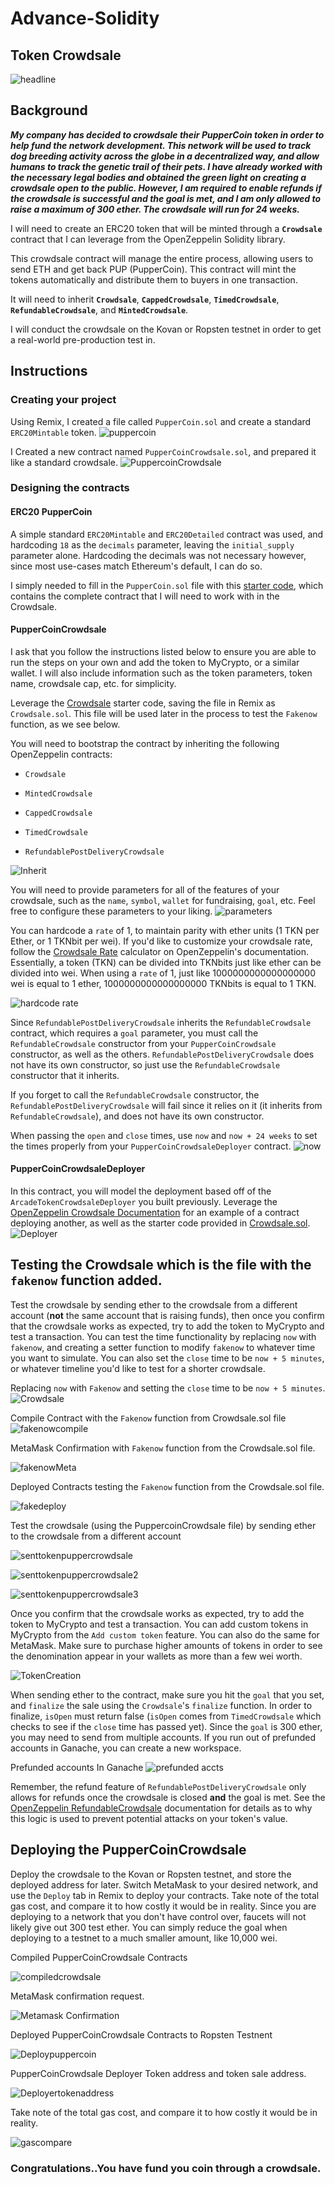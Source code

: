 # Advance-Solidity

## Token Crowdsale 
![headline](https://user-images.githubusercontent.com/83662813/136304674-15a182a2-66b0-4598-a00b-9e931ad73017.jpg)

## Background

***My company has decided to crowdsale their PupperCoin token in order to help fund the network development.
This network will be used to track dog breeding activity across the globe in a decentralized way, and allow humans to track the genetic trail of their pets. I have already worked with the necessary legal bodies and obtained the green light on creating a crowdsale open to the public. However, I am required to enable refunds if the crowdsale is successful and the goal is met, and I am only allowed to raise a maximum of 300 ether. The crowdsale will run for 24 weeks.***

I will need to create an ERC20 token that will be minted through a **`Crowdsale`** contract that I can leverage from the OpenZeppelin Solidity library.

This crowdsale contract will manage the entire process, allowing users to send ETH and get back PUP (PupperCoin).
This contract will mint the tokens automatically and distribute them to buyers in one transaction.

It will need to inherit **`Crowdsale`**, **`CappedCrowdsale`**, **`TimedCrowdsale`**, **`RefundableCrowdsale`**, and **`MintedCrowdsale`**.

I will conduct the crowdsale on the Kovan or Ropsten testnet in order to get a real-world pre-production test in.

## Instructions

### Creating your project

Using Remix, I created a file called `PupperCoin.sol` and create a standard `ERC20Mintable` token.
![puppercoin](https://user-images.githubusercontent.com/83662813/136305106-29c89ad4-c36f-421e-ad06-28e4dece17b5.png)

I Created a new contract named `PupperCoinCrowdsale.sol`, and prepared it like a standard crowdsale.
![PuppercoinCrowdsale](https://user-images.githubusercontent.com/83662813/136308820-11aae861-7da1-411b-ba71-f4dba983ee33.gif)

### Designing the contracts

#### ERC20 PupperCoin

A simple standard `ERC20Mintable` and `ERC20Detailed` contract was used, and hardcoding `18` as the `decimals` parameter, leaving the `initial_supply` parameter alone. Hardcoding the decimals was not necessary however, since most use-cases match Ethereum's default, I can do so.

I simply needed to fill in the `PupperCoin.sol` file with this [starter code](../Starter-Code/PupperCoin.sol), which contains the complete contract that I will need to work with in the Crowdsale.

#### PupperCoinCrowdsale

I ask that you follow the instructions listed below to ensure you are able to run the steps on your own and add the token to MyCrypto, or a similar wallet. I will also
include information such as the token parameters, token name, crowdsale cap, etc. for simplicity.

Leverage the [Crowdsale](../Starter-Code/Crowdsale.sol) starter code, saving the file in Remix as `Crowdsale.sol`. This file will be used later in the process to test the `Fakenow` function, as we see below.

You will need to bootstrap the contract by inheriting the following OpenZeppelin contracts:

* `Crowdsale`

* `MintedCrowdsale`

* `CappedCrowdsale`

* `TimedCrowdsale`

* `RefundablePostDeliveryCrowdsale`

![Inherit](https://user-images.githubusercontent.com/83662813/136306431-83ae007f-8b7f-42c2-8788-56b0c8fe12a0.png)

You will need to provide parameters for all of the features of your crowdsale, such as the `name`, `symbol`, `wallet` for fundraising, `goal`, etc. Feel free to configure these parameters to your liking.
![parameters](https://user-images.githubusercontent.com/83662813/136306809-4c7508c5-1f3a-42dc-804a-d3ac83598a24.png)

You can hardcode a `rate` of 1, to maintain parity with ether units (1 TKN per Ether, or 1 TKNbit per wei). If you'd like to customize your crowdsale rate, follow the [Crowdsale Rate](https://docs.openzeppelin.com/contracts/2.x/crowdsales#crowdsale-rate) calculator on OpenZeppelin's documentation. Essentially, a token (TKN) can be divided into TKNbits just like ether can be divided into wei. When using a `rate` of 1, just like 1000000000000000000 wei is equal to 1 ether, 1000000000000000000 TKNbits is equal to 1 TKN.

![hardcode rate](https://user-images.githubusercontent.com/83662813/136307586-3cde560b-b8b3-4594-8c2c-ab19ee402b97.png)

Since `RefundablePostDeliveryCrowdsale` inherits the `RefundableCrowdsale` contract, which requires a `goal` parameter, you must call the `RefundableCrowdsale` constructor from your `PupperCoinCrowdsale` constructor, as well as the others. `RefundablePostDeliveryCrowdsale` does not have its own constructor, so just use the `RefundableCrowdsale` constructor that it inherits.

If you forget to call the `RefundableCrowdsale` constructor, the `RefundablePostDeliveryCrowdsale` will fail since it relies on it (it inherits from `RefundableCrowdsale`), and does not have its own constructor.

When passing the `open` and `close` times, use `now` and `now + 24 weeks` to set the times properly from your `PupperCoinCrowdsaleDeployer` contract.
![now ](https://user-images.githubusercontent.com/83662813/136309244-c4c6ae28-09c8-4ce6-96b3-31aaeb91499d.png)

#### PupperCoinCrowdsaleDeployer

In this contract, you will model the deployment based off of the `ArcadeTokenCrowdsaleDeployer` you built previously. Leverage the [OpenZeppelin Crowdsale Documentation](https://docs.openzeppelin.com/contracts/2.x/crowdsales) for an example of a contract deploying another, as well as the starter code provided in [Crowdsale.sol](../Starter-Code/Crowdsale.sol).
![Deployer](https://user-images.githubusercontent.com/83662813/136309899-1d9125a6-3fda-479b-b26b-d5a0e9a63985.png)

## Testing the Crowdsale which is the file with the `fakenow` function added.

Test the crowdsale by sending ether to the crowdsale from a different account (**not** the same account that is raising funds), then once you confirm that the crowdsale works as expected, try to add the token to MyCrypto and test a transaction. You can test the time functionality by replacing `now` with `fakenow`, and creating a setter function to modify `fakenow` to whatever time you want to simulate. You can also set the `close` time to be `now + 5 minutes`, or whatever timeline you'd like to test for a shorter crowdsale.

Replacing `now` with `Fakenow` and setting the `close` time to be `now + 5 minutes`. 
![Crowdsale](https://user-images.githubusercontent.com/83662813/136310660-f4aad92a-299c-40de-97ad-af841fdd8e0e.gif)

Compile Contract with the `Fakenow` function from Crowdsale.sol file
![fakenowcompile](https://user-images.githubusercontent.com/83662813/136391458-a4ea76dc-68fd-48fa-af12-e50bb6fa4166.png)

MetaMask Confirmation with `Fakenow` function from the Crowdsale.sol file.

![fakenowMeta](https://user-images.githubusercontent.com/83662813/137345432-37e7c0cd-7125-4751-9b88-4c62f2cf3889.png)

Deployed Contracts testing the `Fakenow` function from the Crowdsale.sol file.

![fakedeploy](https://user-images.githubusercontent.com/83662813/137347415-4ce7e79b-13b9-46a9-a388-6daff5ed1403.png)


Test the crowdsale (using the PuppercoinCrowdsale file) by sending ether to the crowdsale from a different account

![senttokenpuppercrowdsale](https://user-images.githubusercontent.com/83662813/137350137-aab96510-2b66-4076-a1cf-d576f86bccd7.png)

![senttokenpuppercrowdsale2](https://user-images.githubusercontent.com/83662813/137350268-b0e0e08e-77a8-48a9-acff-ad30231a2957.png)

![senttokenpuppercrowdsale3](https://user-images.githubusercontent.com/83662813/137350338-1fde5131-2ed6-4474-9cb7-440c69cca02e.png)

Once you confirm that the crowdsale works as expected, try to add the token to MyCrypto and test a transaction. You can add custom tokens in MyCrypto from the `Add custom token` feature. You can also do the same for MetaMask. Make sure to purchase higher amounts of tokens in order to see the denomination appear in your wallets as more than a few wei worth.

![TokenCreation](https://user-images.githubusercontent.com/83662813/136664132-7b5ea1fd-d528-430d-a335-f2ea602a4076.gif)

When sending ether to the contract, make sure you hit the `goal` that you set, and `finalize` the sale using the `Crowdsale`'s `finalize` function. In order to finalize, `isOpen` must return false (`isOpen` comes from `TimedCrowdsale` which checks to see if the `close` time has passed yet). Since the `goal` is 300 ether, you may need to send from multiple accounts. If you run out of prefunded accounts in Ganache, you can create a new workspace.

Prefunded accounts In Ganache
![prefunded accts](https://user-images.githubusercontent.com/83662813/136312021-76b51c59-81b4-4489-a365-63e7841d87dc.png)

Remember, the refund feature of `RefundablePostDeliveryCrowdsale` only allows for refunds once the crowdsale is closed **and** the goal is met. See the [OpenZeppelin RefundableCrowdsale](https://docs.openzeppelin.com/contracts/2.x/api/crowdsale#RefundableCrowdsale) documentation for details as to why this logic is used to prevent potential attacks on your token's value.



## Deploying the PupperCoinCrowdsale

Deploy the crowdsale to the Kovan or Ropsten testnet, and store the deployed address for later. Switch MetaMask to your desired network, and use the `Deploy` tab in Remix to deploy your contracts. Take note of the total gas cost, and compare it to how costly it would be in reality. Since you are deploying to a network that you don't have control over, faucets will not likely give out 300 test ether. You can simply reduce the goal when deploying to a testnet to a much smaller amount, like 10,000 wei.

Compiled PupperCoinCrowdsale Contracts

![compiledcrowdsale](https://user-images.githubusercontent.com/83662813/136316182-8175bbe7-3993-4e8f-b0cf-81cd68deaeda.png)

MetaMask confirmation request.

![Metamask Confirmation](https://user-images.githubusercontent.com/83662813/136316262-d309885e-e82f-466a-917c-96c18c852589.png)

Deployed PupperCoinCrowdsale Contracts to Ropsten Testnent

![Deploypuppercoin](https://user-images.githubusercontent.com/83662813/136316033-ab3d82d8-2c62-46a7-b32c-6a4155779e4f.gif)

PupperCoinCrowdsale Deployer Token address and token sale address.

![Deployertokenaddress](https://user-images.githubusercontent.com/83662813/136592970-f40bde36-d110-4d0f-a6ac-1dd36baa843e.png)

Take note of the total gas cost, and compare it to how costly it would be in reality.

![gascompare](https://user-images.githubusercontent.com/83662813/137422652-2d452bcf-ed3f-4b3b-bfa0-84ad282e7ce7.png)

### Congratulations..You have fund you coin through a crowdsale.
